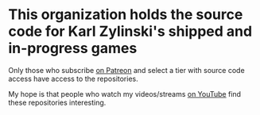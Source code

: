 # This organization holds the source code for Karl Zylinski's shipped and in-progress games

Only those who subscribe [on Patreon](http://patreon.com/karl_zylinski) and select a tier with source code access have access to the repositories.

My hope is that people who watch my videos/streams [on YouTube](https://www.youtube.com/@karl_zylinski) find these repositories interesting.
